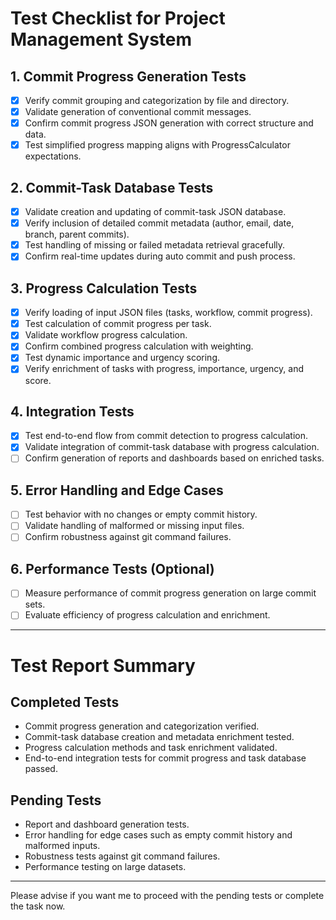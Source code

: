 # Test Checklist for Project Management System

## 1. Commit Progress Generation Tests
- [x] Verify commit grouping and categorization by file and directory.
- [x] Validate generation of conventional commit messages.
- [x] Confirm commit progress JSON generation with correct structure and data.
- [x] Test simplified progress mapping aligns with ProgressCalculator expectations.

## 2. Commit-Task Database Tests
- [x] Validate creation and updating of commit-task JSON database.
- [x] Verify inclusion of detailed commit metadata (author, email, date, branch, parent commits).
- [x] Test handling of missing or failed metadata retrieval gracefully.
- [x] Confirm real-time updates during auto commit and push process.

## 3. Progress Calculation Tests
- [x] Verify loading of input JSON files (tasks, workflow, commit progress).
- [x] Test calculation of commit progress per task.
- [x] Validate workflow progress calculation.
- [x] Confirm combined progress calculation with weighting.
- [x] Test dynamic importance and urgency scoring.
- [x] Verify enrichment of tasks with progress, importance, urgency, and score.

## 4. Integration Tests
- [x] Test end-to-end flow from commit detection to progress calculation.
- [x] Validate integration of commit-task database with progress calculation.
- [ ] Confirm generation of reports and dashboards based on enriched tasks.

## 5. Error Handling and Edge Cases
- [ ] Test behavior with no changes or empty commit history.
- [ ] Validate handling of malformed or missing input files.
- [ ] Confirm robustness against git command failures.

## 6. Performance Tests (Optional)
- [ ] Measure performance of commit progress generation on large commit sets.
- [ ] Evaluate efficiency of progress calculation and enrichment.

---

# Test Report Summary

## Completed Tests
- Commit progress generation and categorization verified.
- Commit-task database creation and metadata enrichment tested.
- Progress calculation methods and task enrichment validated.
- End-to-end integration tests for commit progress and task database passed.

## Pending Tests
- Report and dashboard generation tests.
- Error handling for edge cases such as empty commit history and malformed inputs.
- Robustness tests against git command failures.
- Performance testing on large datasets.

---

Please advise if you want me to proceed with the pending tests or complete the task now.
